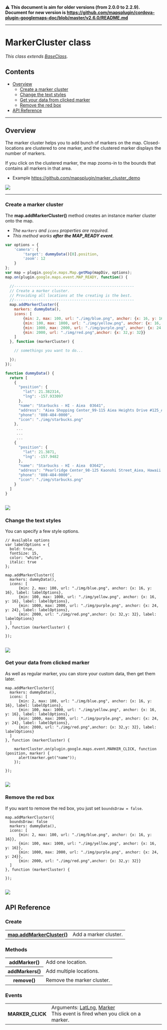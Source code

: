 :warning: **This document is aim for older versions (from 2.0.0 to 2.2.9).
Document for new version is https://github.com/mapsplugin/cordova-plugin-googlemaps-doc/blob/master/v2.6.0/README.md**


---------------
# MarkerCluster class

_This class extends [BaseClass](../BaseClass/README.md)_.

## Contents

  - <a href="#overview">Overview</a>
    - <a href="#create-a-marker-cluster">Create a marker cluster</a>
    - <a href="#change-the-text-styles">Change the text styles</a>
    - <a href="#get-your-data-from-clicked-marker">Get your data from clicked marker</a>
    - <a href="#remove-the-red-box">Remove the red box</a>
  - <a href="#api-reference">API Reference</a>

------------

## Overview

The marker cluster helps you to add bunch of markers on the map.
Closed-locations are clustered to one marker, and the clustered marker displays the number of markers.

If you click on the clustered marker, the map zooms-in to the bounds that contains all markers in that area.

- Example
https://github.com/mapsplugin/marker_cluster_demo

![](cluster.gif)

------------

### Create a marker cluster

The **map.addMarkerCluster()** method creates an instance marker cluster onto the map.

- _The `markers` and `icons` properties are required._
- _This method works **after the MAP_READY event**._

```js
var options = {
    'camera': {
        'target': dummyData()[0].position,
        'zoom': 12
    }
};
var map = plugin.google.maps.Map.getMap(mapDiv, options);
map.on(plugin.google.maps.event.MAP_READY, function() {

  //------------------------------------------------------
  // Create a marker cluster.
  // Providing all locations at the creating is the best.
  //------------------------------------------------------
  map.addMarkerCluster({
    markers: dummyData(),
    icons: [
        {min: 2, max: 100, url: "./img/blue.png", anchor: {x: 16, y: 16}},
        {min: 100, max: 1000, url: "./img/yellow.png", anchor: {x: 16, y: 16}},
        {min: 1000, max: 2000, url: "./img/purple.png", anchor: {x: 24, y: 24}},
        {min: 2000, url: "./img/red.png",anchor: {x: 32,y: 32}}
    ]
  }, function (markerCluster) {

    // somethings you want to do...

  });
});

function dummyData() {
  return [
    {
      "position": {
        "lat": 21.382314,
        "lng": -157.933097
      },
      "name": "Starbucks - HI - Aiea  03641",
      "address": "Aiea Shopping Center_99-115 Aiea Heights Drive #125_Aiea, Hawaii 96701",
      "phone": "808-484-0000",
      "icon": "./img/starbucks.png"
    },
     ...
     ...
     ...
    {
      "position": {
        "lat": 21.3871,
        "lng": -157.9482
      },
      "name": "Starbucks - HI - Aiea  03642",
      "address": "Pearlridge Center_98-125 Kaonohi Street_Aiea, Hawaii 96701",
      "phone": "808-484-0000",
      "icon": "./img/starbucks.png"
    }
  ]
}

```

![](example1.gif)
------------

### Change the text styles

You can specify a few style options.

```
// Available options
var labelOptions = {
  bold: true,
  fontSize: 15,
  color: "white",
  italic: true
};

map.addMarkerCluster({
  markers: dummyData(),
  icons: [
      {min: 2, max: 100, url: "./img/blue.png", anchor: {x: 16, y: 16}, label: labelOptions},
      {min: 100, max: 1000, url: "./img/yellow.png", anchor: {x: 16, y: 16}, label: labelOptions},
      {min: 1000, max: 2000, url: "./img/purple.png", anchor: {x: 24, y: 24}, label: labelOptions},
      {min: 2000, url: "./img/red.png",anchor: {x: 32,y: 32}, label: labelOptions}
  ]
}, function (markerCluster) {

});
```

![](example2.gif)
------------

### Get your data from clicked marker

As well as regular marker, you can store your custom data, then get them later.

```
map.addMarkerCluster({
  markers: dummyData(),
  icons: [
      {min: 2, max: 100, url: "./img/blue.png", anchor: {x: 16, y: 16}, label: labelOptions},
      {min: 100, max: 1000, url: "./img/yellow.png", anchor: {x: 16, y: 16}, label: labelOptions},
      {min: 1000, max: 2000, url: "./img/purple.png", anchor: {x: 24, y: 24}, label: labelOptions},
      {min: 2000, url: "./img/red.png",anchor: {x: 32,y: 32}, label: labelOptions}
  ]
}, function (markerCluster) {

    markerCluster.on(plugin.google.maps.event.MARKER_CLICK, function (position, marker) {
      alert(marker.get("name"));
    });

});
```

![](example3.gif)
------------

### Remove the red box

If you want to remove the red box, you just set `boundsDraw = false`.

```
map.addMarkerCluster({
  boundsDraw: false
  markers: dummyData(),
  icons: [
      {min: 2, max: 100, url: "./img/blue.png", anchor: {x: 16, y: 16}},
      {min: 100, max: 1000, url: "./img/yellow.png", anchor: {x: 16, y: 16}},
      {min: 1000, max: 2000, url: "./img/purple.png", anchor: {x: 24, y: 24}},
      {min: 2000, url: "./img/red.png",anchor: {x: 32,y: 32}}
  ]
}, function (markerCluster) {

});
```

![](example4.gif)
------------

## API Reference

### Create

<table>
    <tr>
        <th><a href="./addMarkerCluster/README.md">map.addMarkerCluster()</a></th>
        <td>Add a marker cluster.</td>
    </tr>
</table>


### Methods

<table>
    <tr>
        <th>addMarker()</th>
        <td>Add one location.</td>
    </tr>
    <tr>
        <th>addMarkers()</th>
        <td>Add multiple locations.</td>
    </tr>
    <tr>
        <th>remove()</th>
        <td>Remove the marker cluster.</td>
    </tr>
</table>


### Events

<table>
    <tr>
        <th>MARKER_CLICK</th>
        <td>Arguments:  <a href="../LatLng/README.md">LatLng</a>, <a href="../Marker/README.md">Marker</a><br>This event is fired when you click on a marker.</td>
    </tr>
</table>
